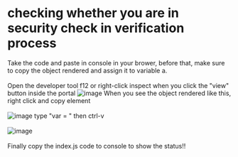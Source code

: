 # checking whether you are in security check in verification process

Take the code and paste in console in your brower, before that, make sure to copy the object rendered and assign it to variable a.
<br>
<br>
Open the developer tool f12 or right-click inspect when you click the "view" button inside the portal
![image](https://github.com/tomwuchenhe/Checking-Security-Check/assets/123397789/16ede6cb-ffac-4d1f-956a-a42df4931ad5)
When you see the object rendered like this, right click and copy element
<br>
<br>
![image](https://github.com/tomwuchenhe/Checking-Security-Check/assets/123397789/685e5588-ae3e-441e-a43c-fed6c2e78a03)
type "var = " then ctrl-v 
<br>
<br>
![image](https://github.com/tomwuchenhe/Checking-Security-Check/assets/123397789/938a29d2-be8c-43e9-a4ad-b1cc84d30660)
<br>
<br>
Finally copy the index.js code to console to show the status!!

